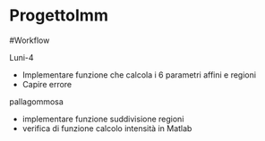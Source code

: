 # ProgettoImm

#Workflow

Luni-4
- Implementare funzione che calcola i 6 parametri affini e regioni
- Capire errore

pallagommosa
- implementare funzione suddivisione regioni
- verifica di funzione calcolo intensità in Matlab
